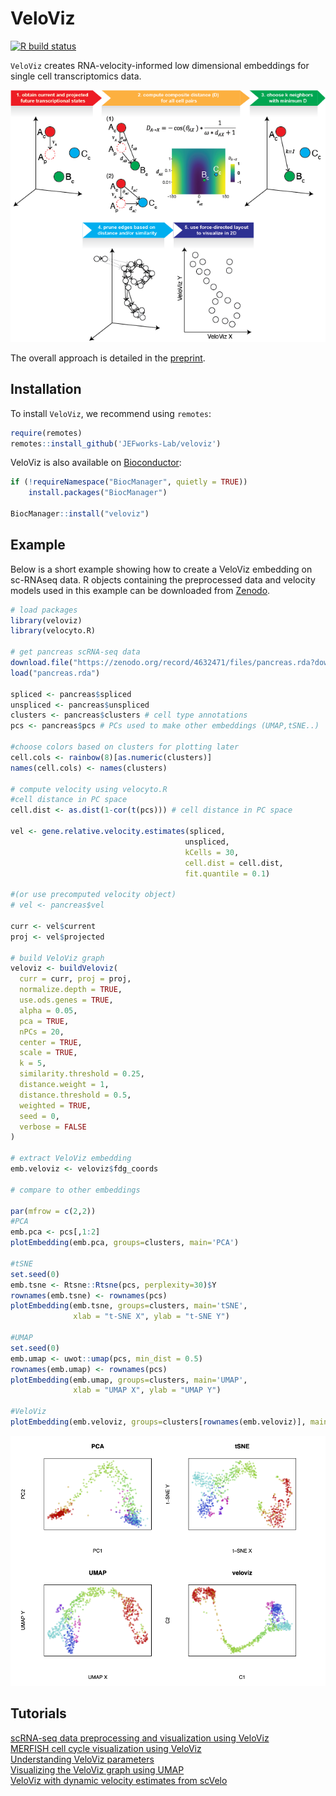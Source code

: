 # VeloViz

<!-- badges: start -->
[![R build status](https://github.com/JEFworks/veloviz/workflows/R-CMD-check/badge.svg)](https://github.com/JEFworks/veloviz/actions)
<!-- badges: end -->

`VeloViz` creates RNA-velocity-informed low dimensional embeddings for single cell transcriptomics data.

<img src="https://github.com/JEFworks-Lab/veloviz/blob/package_extras/docs/img/schematic_for_website.png?raw=true"/>


The overall approach is detailed in the [preprint](https://www.biorxiv.org/content/10.1101/2021.01.28.425293v2).

## Installation

To install `VeloViz`, we recommend using `remotes`:

``` r
require(remotes)
remotes::install_github('JEFworks-Lab/veloviz')
```

VeloViz is also available on [Bioconductor](https://bioconductor.org/packages/veloviz):

``` r
if (!requireNamespace("BiocManager", quietly = TRUE))
    install.packages("BiocManager")

BiocManager::install("veloviz")

```

## Example

Below is a short example showing how to create a VeloViz embedding on sc-RNAseq data. R objects containing the preprocessed data and velocity models used in this example can be downloaded from [Zenodo](https://doi.org/10.5281/zenodo.4632471).

``` r
# load packages
library(veloviz)
library(velocyto.R)

# get pancreas scRNA-seq data
download.file("https://zenodo.org/record/4632471/files/pancreas.rda?download=1", destfile = "pancreas.rda", method = "curl")
load("pancreas.rda")

spliced <- pancreas$spliced
unspliced <- pancreas$unspliced
clusters <- pancreas$clusters # cell type annotations
pcs <- pancreas$pcs # PCs used to make other embeddings (UMAP,tSNE..)

#choose colors based on clusters for plotting later
cell.cols <- rainbow(8)[as.numeric(clusters)]
names(cell.cols) <- names(clusters)

# compute velocity using velocyto.R
#cell distance in PC space
cell.dist <- as.dist(1-cor(t(pcs))) # cell distance in PC space

vel <- gene.relative.velocity.estimates(spliced,
                                       unspliced,
                                       kCells = 30,
                                       cell.dist = cell.dist,
                                       fit.quantile = 0.1)

#(or use precomputed velocity object)
# vel <- pancreas$vel

curr <- vel$current
proj <- vel$projected

# build VeloViz graph
veloviz <- buildVeloviz(
  curr = curr, proj = proj,
  normalize.depth = TRUE,
  use.ods.genes = TRUE,
  alpha = 0.05,
  pca = TRUE,
  nPCs = 20,
  center = TRUE,
  scale = TRUE,
  k = 5,
  similarity.threshold = 0.25,
  distance.weight = 1,
  distance.threshold = 0.5,
  weighted = TRUE,
  seed = 0,
  verbose = FALSE
)

# extract VeloViz embedding
emb.veloviz <- veloviz$fdg_coords

# compare to other embeddings

par(mfrow = c(2,2))
#PCA
emb.pca <- pcs[,1:2]
plotEmbedding(emb.pca, groups=clusters, main='PCA')

#tSNE
set.seed(0)
emb.tsne <- Rtsne::Rtsne(pcs, perplexity=30)$Y
rownames(emb.tsne) <- rownames(pcs)
plotEmbedding(emb.tsne, groups=clusters, main='tSNE',
              xlab = "t-SNE X", ylab = "t-SNE Y")

#UMAP
set.seed(0)
emb.umap <- uwot::umap(pcs, min_dist = 0.5)
rownames(emb.umap) <- rownames(pcs)
plotEmbedding(emb.umap, groups=clusters, main='UMAP',
              xlab = "UMAP X", ylab = "UMAP Y")

#VeloViz
plotEmbedding(emb.veloviz, groups=clusters[rownames(emb.veloviz)], main='veloviz')

```
<img src="https://github.com/JEFworks-Lab/veloviz/blob/package_extras/docs/img/readme_example.png?raw=true"/>

## Tutorials
[scRNA-seq data preprocessing and visualization using VeloViz](pancreas)  
[MERFISH cell cycle visualization using VeloViz](merfish)  
[Understanding VeloViz parameters](simulation) \
[Visualizing the VeloViz graph using UMAP](umap) \
[VeloViz with dynamic velocity estimates from scVelo](scVeloVignette)
